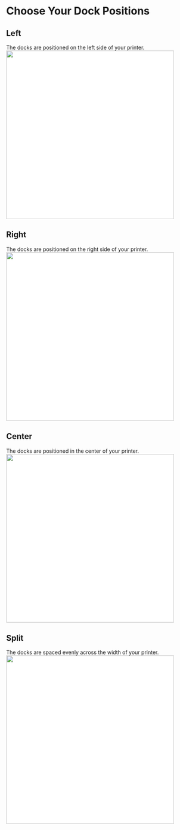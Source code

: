 # Choose Your Dock Positions
## Left
The docks are positioned on the left side of your printer.
<img src="/images/Voron_300_60mm_2tools_left_THREAD.svg" style="margin:0px;background-color: #FFFFFF;" width="450"/>
## Right
The docks are positioned on the right side of your printer.
<img src="/images/Voron_300_60mm_2tools_right_THREAD.svg" style="margin:0px;background-color: #FFFFFF;" width="450"/>
## Center
The docks are positioned in the center of your printer.
<img src="/images/Voron_300_60mm_2tools_center_THREAD.svg" style="margin:0px;background-color: #FFFFFF;" width="450"/>
## Split
The docks are spaced evenly across the width of your printer.
<img src="/images/Voron_300_60mm_2tools_split_THREAD.svg" style="margin:0px;background-color: #FFFFFF;" width="450"/>
